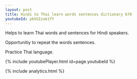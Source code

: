 ```yaml
---
layout: post
title: Hindi to Thai learn words sentences dictionary 670 
youtubeId: pbVGIzak1fY
---
```

 
 
Helps to learn Thai words and sentences for Hindi speakers.

Opportunitiy to repeat the words sentences. 

Practice Thai language. 
 
{% include youtubePlayer.html id=page.youtubeId %}
 
 
{% include analytics.html %}